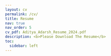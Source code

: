 ```yaml
---
layout: cv
permalink: /cv/
title: Resume
nav: true
nav_order: 5
cv_pdf: Aditya_Adarsh_Resume_2024.pdf
description: <b>Please Download The Resume</b>
toc:
  sidebar: left
---
```

